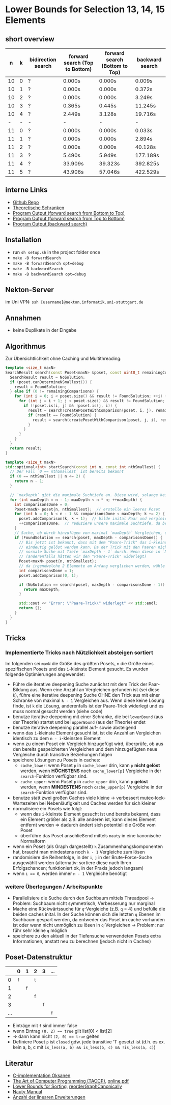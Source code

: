 # Lower Bounds for Selection 13, 14, 15 Elements
## short overview
| n  | k | bidirection search | forward search (Top to Bottom) | forward search (Bottom to Top) | backward search |
| -  | - | - | -       | -         | -      |
| 10 | 0 | ? | 0.000s  | 0.000s  | 0.009s   |
| 10 | 1 | ? | 0.000s  | 0.000s  | 0.372s   |
| 10 | 2 | ? | 0.000s  | 0.000s  | 3.249s   |
| 10 | 3 | ? | 0.365s  | 0.445s  | 11.245s  |
| 10 | 4 | ? | 2.449s  | 3.128s  | 19.716s  |
| -  | - | - | -       | -       | -        |
| 11 | 0 | ? | 0.000s  | 0.000s  | 0.033s   |
| 11 | 1 | ? | 0.000s  | 0.000s  | 2.894s   |
| 11 | 2 | ? | 0.000s  | 0.000s  | 40.128s  |
| 11 | 3 | ? | 5.490s  | 5.949s  | 177.189s |
| 11 | 4 | ? | 33.909s | 39.323s | 392.825s |
| 11 | 5 | ? | 43.906s | 57.046s | 422.529s |

## interne Links
- [Github Repo](https://github.com/JGDoerrer/selection_generator/)
- [Theoretische Schranken](./doc/theoreticalBounds.md)
- [Program Output (forward search from Bottom to Top)](./doc/outputForwardSearchBottomTop.md)
- [Program Output (forward search from Top to Bottom)](./doc/outputForwardSearchTopBottom.md)
- [Program Output (backward search)](./doc/outputBackwardSearch.md)

## Installation
- run `sh setup.sh` in the project folder once
- `make -B forwardSearch`
- `make -B forwardSearch opt=debug`
- `make -B backwardSearch`
- `make -B backwardSearch opt=debug`

## Nekton-Server
im Uni VPN: `ssh [username]@nekton.informatik.uni-stuttgart.de`

## Annahmen
- keine Duplikate in der Eingabe

## Algorithmus
Zur Übersichtlichkeit ohne Caching und Multithreading:
```cpp
template <size_t maxN>
SearchResult search(const Poset<maxN> &poset, const uint8_t remainingComparisons) {
  SearchResult result = NoSolution;
  if (poset.canDetermineNSmallest()) {
    result = FoundSolution;
  } else if (0 != remainingComparisons) {
    for (int i = 0; i < poset.size() && result != FoundSolution; ++i) {
      for (int j = i + 1; j < poset.size() && result != FoundSolution; ++j) {
        if (!poset.is(i, j) && !poset.is(j, i)) {
          result = search(createPosetWithComparison(poset, i, j), remainingComparisons - 1);
          if (result == FoundSolution) {
            result = search(createPosetWithComparison(poset, j, i), remainingComparisons - 1);
          }
        }
      }
    }
  }
  return result;
}

template <size_t maxN>
std::optional<int> startSearch(const int n, const int nthSmallest) {
  // Der Fall `0 == nthSmallest` ist bereits bekannt
  if (0 == nthSmallest || n <= 2) {
    return n - 1;
  }

  // `maxDepth` gibt die maximale Suchtiefe an. Diese wird, solange kein Ergebnis gefunden wurde, iterativ erhöht
  for (int maxDepth = n - 1; maxDepth < n * n; ++maxDepth) {
    int comparisonsDone = 0;
    Poset<maxN> poset{n, nthSmallest};  // erstelle ein leeres Poset
    for (int k = 0; k < n - 1 && comparisonsDone < maxDepth; k += 2) {
      poset.addComparison(k, k + 1);  // bilde inital Paar und vergleiche diese
      ++comparisonsDone;  // reduziere unsere maximale Suchtiefe, da bereits ein Vergleich durchgeführt wurde
    }
    // Suche, ob durch hinzufügen von maximal `maxDepth` Vergleichen, das Poset gelöst werden kann
    if (FoundSolution == search(poset, maxDepth - comparisonsDone)) {
      // Bis jetzt ist bekannt, dass mit dem "Paare-Trick" das i-kleinste Element in dem Poset in `maxDepth`-Schritten
      // eindeutig gelöst werden kann. Da der Trick mit den Paaren nicht bewiesen ist, führe anschließend noch eine
      // normale Suche mit Tiefe `maxDepth - 1` durch. Wenn diese in `NoSolution` resultiert, ist die Lösung gefunden
      // (anderenfalls hätten wir den "Paare-Trick" widerlegt)
      Poset<maxN> poset{n, nthSmallest};
      // da irgendwelche 2 Elemente am Anfang verglichen werden, wähle o.B.d.A `0` und `1`
      int comparisonsDone = 1;
      poset.addComparison(0, 1);

      if (NoSolution == search(poset, maxDepth - comparisonsDone - 1)) {
        return maxDepth;
      }

      std::cout << "Error: \"Paare-Trick\" widerlegt" << std::endl;
      return {};
    }
  }
}
```

## Tricks
### Implementierte Tricks nach Nützlichkeit absteigen sortiert
Im folgenden sei `maxN` die Größe des größten Posets, `n` die Größe eines spezifischen Posets und das `i`-kleinste Element gesucht. Es wurden folgende Optimierungen angewendet:
- Führe die iterative deepening Suche zunächst mit dem Trick der Paar-Bildung aus. Wenn eine Anzahl an Vergleichen gefunden ist (sei diese `k`), führe eine iterative deepening Suche OHNE den Trick aus mit einer Schranke von maximal `k - 1` Vergleichen aus. Wenn diese keine Lösung finde, ist `k` die Lösung, anderenfalls ist der Paare-Trick widerlegt und es muss normal gesucht werden (siehe code)
- benutze iterative deepening mit einer Schranke, die bei `lowerBound` (aus der Theorie) startet und bei `upperBound` (aus der Theorie) endet
- benutze iterative deepening parallel auf- sowie absteigend
- wenn das `i`-kleinste Element gesucht ist, ist die Anzahl an Vergleichen identisch zu dem `n - i`-kleinsten Element
- wenn zu einem Poset ein Vergleich hinzugefügt wird, überprüfe, ob aus den bereits gespeicherten Vergleichen und dem hinzugefügten neue Vergleiche durch transitive Beziehungen folgen
- speichere Lösungen zu Posets in caches:
  - `cache_lower`: wenn Poset `p` in `cache_lower` drin, kann `p` **nicht gelöst** werden, wenn **HÖCHSTENS** noch `cache_lower[p]` Vergleiche in der `search`-Funktion verfügbar sind.
  - `cache_upper`: wenn Poset `p` in `cache_upper` drin, kann `p` **gelöst** werden, wenn **MINDESTENS** noch `cache_upper[p]` Vergleiche in der `search`-Funktion verfügbar sind.
- benutze statt zwei großen Caches viele kleine -> verbessert mutex-lock-Wartezeiten bei Nebenläufigkeit und Caches werden für sich kleiner
- normalisiere ein Posets wie folgt:
  - wenn das `i`-kleinste Element gesucht ist und bereits bekannt, dass ein Element größer als z.B. alle anderen ist, kann dieses Element entfernt werden => dadurch ändert sich potentiell die Größe vom Poset
  - überführe das Poset anschließend mittels `nauty` in eine kanonische Normalform
- wenn ein Poset (als Graph dargestellt) `k` Zusammenhangskomponenten hat, braucht man mindestens noch `k - 1` Vergleiche zum lösen
- randomisiere die Reihenfolge, in der `i`, `j` in der Brute-Force-Suche ausgewählt werden (alternativ: sortiere diese nach Ihren Erfolgschancen; funktioniert ok, in der Praxis jedoch langsam)
- wenn `i == 0`, werden immer `n - 1` Vergleiche benötigt

### weitere Überlegungen / Arbeitspunkte
- Parallelisiere die Suche durch den Suchbaum mittels Threadpool -> Problem: Suchbaum nicht symmetrisch, Verbesserung nur marginal
- Mache eine Rückwärtssuche für `q`-Vergleiche (z.B. `q` = 4) und befülle die beiden caches inital. In der Suche können sich die letzten `q` Ebenen im Suchbaum gespart werden, da entweder das Poset im cache vorhanden ist oder wenn nicht unmöglich zu lösen in `q`-Vergleichen -> Problem: nur führ sehr kleine `q` möglich
- speichere zu den aktuell in der Tiefensuche verwendeten Posets extra Informationen, anstatt neu zu berechnen (jedoch nicht in Caches)

## Poset-Datenstruktur
|     | 0 | 1 | 2 | 3 | ... |
| -   | - | - | - | - |  -  |
| 0   | `f` |   | `t` |   |     |
| 1   |   | `f` |   |   |     |
| 2   |   |   | `f` |   |     |
| 3   |   |   |   | `f` |     |
| ... |   |   |   |   |  `f`  |

- Einträge mit `f` sind immer false
- wenn Eintrag `(0, 2) == true` gilt list[0] < list[2]
- => dann kann nicht `(2, 0) == true` gelten
- Definiere Poset `p` ist `closed` gdw. jede transitive '1' gesetzt ist (d.h. es ex. kein a, b, c mit `is_less(a, b) && is_less(b, c) && !is_less(a, c)`)

## Literatur
- [C-implementation Oksanen](https://www.cs.hut.fi/~cessu/selection/)
- [The Art of Computer Programming (TAOCP)](https://www-cs-faculty.stanford.edu/~knuth/taocp.html#vol3), [online pdf](https://doc.lagout.org/science/0_Computer%20Science/2_Algorithms/The%20Art%20of%20Computer%20Programming%20%28vol.%203_%20Sorting%20and%20Searching%29%20%282nd%20ed.%29%20%5BKnuth%201998-05-04%5D.pdf)
- [Lower Bounds for Sorting](https://arxiv.org/pdf/2206.05597.pdf), [reorderGraphCanonically](https://github.com/CodeCrafter47/sortinglowerbounds/blob/92865960ba465e4b6e068b400da82ff3f12af803/src/expandedPoset.cpp#L65)
- [Nauty Manual](https://pallini.di.uniroma1.it/nug28.pdf)
- [Anzahl der linearen Erweiterungen](https://arxiv.org/pdf/1108.0866.pdf)